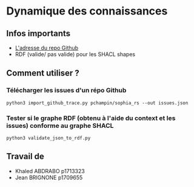 # Dynamique des connaissances

## Infos importants
- [L'adresse du repo Github](https://github.com/pchampin/sophia_rs)
- RDF (valide/ pas valide) pour les SHACL shapes 

## Comment utiliser ?
### Télécharger les issues d'un répo Github
```
python3 import_github_trace.py pchampin/sophia_rs --out issues.json
```

### Tester si le graphe RDF (obtenu à l'aide du context et les issues) conforme au graphe SHACL 
```
python3 validate_json_to_rdf.py
```

## Travail de 
- Khaled ABDRABO p1713323 
- Jean BRIGNONE p1709655
